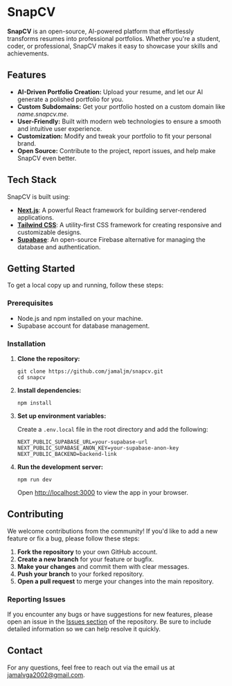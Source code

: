 <h1 align="left">SnapCV</h1>

<p align="left">
  <b>SnapCV</b> is an open-source, AI-powered platform that effortlessly transforms resumes into professional portfolios. Whether you're a student, coder, or professional, SnapCV makes it easy to showcase your skills and achievements.
</p>

<h2>Features</h2>
<ul>
  <li><b>AI-Driven Portfolio Creation:</b> Upload your resume, and let our AI generate a polished portfolio for you.</li>
  <li><b>Custom Subdomains:</b> Get your portfolio hosted on a custom domain like <i>name.snapcv.me</i>.</li>
  <li><b>User-Friendly:</b> Built with modern web technologies to ensure a smooth and intuitive user experience.</li>
  <li><b>Customization:</b> Modify and tweak your portfolio to fit your personal brand.</li>
  <li><b>Open Source:</b> Contribute to the project, report issues, and help make SnapCV even better.</li>
</ul>

<h2>Tech Stack</h2>
<p>SnapCV is built using:</p>
<ul>
  <li><a href="https://nextjs.org/" target="_blank"><b>Next.js</b></a>: A powerful React framework for building server-rendered applications.</li>
  <li><a href="https://tailwindcss.com/" target="_blank"><b>Tailwind CSS</b></a>: A utility-first CSS framework for creating responsive and customizable designs.</li>
  <li><a href="https://supabase.com/" target="_blank"><b>Supabase</b></a>: An open-source Firebase alternative for managing the database and authentication.</li>
</ul>

<h2>Getting Started</h2>
<p>To get a local copy up and running, follow these steps:</p>

<h3>Prerequisites</h3>
<ul>
  <li>Node.js and npm installed on your machine.</li>
  <li>Supabase account for database management.</li>
</ul>

<h3>Installation</h3>
<ol>
  <li><b>Clone the repository:</b>
    <pre><code>git clone https://github.com/jamaljm/snapcv.git
cd snapcv</code></pre>
  </li>
  <li><b>Install dependencies:</b>
    <pre><code>npm install</code></pre>
  </li>
  <li><b>Set up environment variables:</b>
    <p>Create a <code>.env.local</code> file in the root directory and add the following:</p>
    <pre><code>NEXT_PUBLIC_SUPABASE_URL=your-supabase-url
NEXT_PUBLIC_SUPABASE_ANON_KEY=your-supabase-anon-key
NEXT_PUBLIC_BACKEND=backend-link</code></pre>
  </li>
  <li><b>Run the development server:</b>
    <pre><code>npm run dev</code></pre>
    <p>Open <a href="http://localhost:3000" target="_blank">http://localhost:3000</a> to view the app in your browser.</p>
  </li>
</ol>

<h2>Contributing</h2>
<p>We welcome contributions from the community! If you'd like to add a new feature or fix a bug, please follow these steps:</p>
<ol>
  <li><b>Fork the repository</b> to your own GitHub account.</li>
  <li><b>Create a new branch</b> for your feature or bugfix.</li>
  <li><b>Make your changes</b> and commit them with clear messages.</li>
  <li><b>Push your branch</b> to your forked repository.</li>
  <li><b>Open a pull request</b> to merge your changes into the main repository.</li>
</ol>

<h3>Reporting Issues</h3>
<p>If you encounter any bugs or have suggestions for new features, please open an issue in the <a href="https://github.com/jamaljm/snapcv/issues" target="_blank">Issues section</a> of the repository. Be sure to include detailed information so we can help resolve it quickly.</p>

<h2>Contact</h2>
<p>For any questions, feel free to reach out via the email us at <a href="mailto:jamalvga2002@gmail.com">jamalvga2002@gmail.com</a>.</p>

